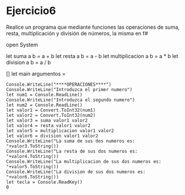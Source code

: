 # Ejercicio6
Realice un programa que mediante funciones las operaciones de suma, resta, multiplicación y división de números, la misma en f#

open System

let suma a b = a + b
let resta a b = a - b
let multiplicacion a b = a * b
let division a b = a / b

[<EntryPoint>]
let main argumentos =

    Console.WriteLine("****OPERACIONES****") 
    Console.WriteLine("Introduzca el primer numero")
    let num1 = Console.ReadLine()
    Console.WriteLine("Introduzca el segundo numero")
    let num2 = Console.ReadLine()
    let valor1 = Convert.ToInt32(num1)
    let valor2 = Convert.ToInt32(num2)
    let valor3 = suma valor1 valor2
    let valor4 = resta valor1 valor2
    let valor5 = multiplicacion valor1 valor2
    let valor6 = division valor1 valor2
    Console.WriteLine("La suma de sus dos numeros es:  "+valor3.ToString())
    Console.WriteLine("La resta de sus dos numeros es:  "+valor4.ToString())
    Console.WriteLine("La multiplicacion de sus dos numeros es:  "+valor5.ToString())
    Console.WriteLine("La division de sus dos numeros es:  "+valor6.ToString())
    let tecla = Console.ReadKey()
    0

